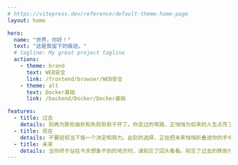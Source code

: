 ```yaml
---
# https://vitepress.dev/reference/default-theme-home-page
layout: home

hero:
  name: "世界，你好！"
  text: "这是我留下的痕迹。"
  # tagline: My great project tagline
  actions:
    - theme: brand
      text: WEB安全
      link: /frontend/browser/WEB安全
    - theme: alt
      text: Docker基础
      link: /backend/Docker/Docker基础

features:
  - title: 过去
    details: 别再为那些曲折和失败耿耿于怀了。你走过的弯路，正悄悄为后来的人生点亮了路灯。那些不完美的日子，都是你身上的盔甲和力量。
  - title: 现在
    details: 不要轻视当下每一个决定和努力。此刻的选择，正在把未来悄悄折叠进你的手中。哪怕前路不明，也请你相信，此刻就是你能握住的全部真实。
  - title: 未来
    details: 当你终于站在今天想象不到的地方时，请别忘了回头看看。别忘了过去的跌倒与坚持，那些让你成为“你”的每一步，都值得你心怀感激。
---
```


